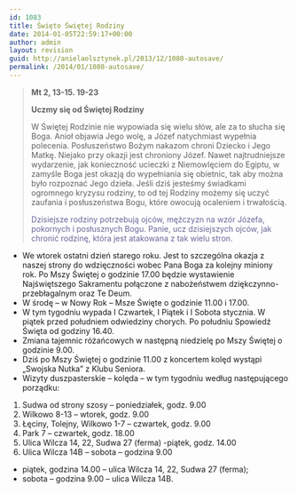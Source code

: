 ```yaml
---
id: 1083
title: Święto Świętej Rodziny
date: 2014-01-05T22:59:17+00:00
author: admin
layout: revision
guid: http://anielaolsztynek.pl/2013/12/1080-autosave/
permalink: /2014/01/1080-autosave/
---
```

> **Mt 2, 13-15. 19-23**
> 
> **Uczmy się od Świętej Rodziny**
> 
> W Świętej Rodzinie nie wypowiada się wielu słów, ale za to słucha się Boga. Anioł objawia Jego wolę, a Józef natychmiast wypełnia polecenia. Posłuszeństwo Bożym nakazom chroni Dziecko i Jego Matkę. Niejako przy okazji jest chroniony Józef. Nawet najtrudniejsze wydarzenie, jak konieczność ucieczki z Niemowlęciem do Egiptu, w zamyśle Boga jest okazją do wypełniania się obietnic, tak aby można było rozpoznać Jego dzieła. Jeśli dziś jesteśmy świadkami ogromnego kryzysu rodziny, to od tej Rodziny możemy się uczyć zaufania i posłuszeństwa Bogu, które owocują ocaleniem i trwałością.
> 
> <span style="color: #666699;">Dzisiejsze rodziny potrzebują ojców, mężczyzn na wzór Józefa, pokornych i posłusznych Bogu. Panie, ucz dzisiejszych ojców, jak chronić rodzinę, która jest atakowana z tak wielu stron.</span>

  * We wtorek ostatni dzień starego roku. Jest to szczególna okazja z naszej strony do wdzięczności wobec Pana Boga za kolejny miniony rok. Po Mszy Świętej o godzinie 17.00 będzie wystawienie Najświętszego Sakramentu połączone z nabożeństwem dziękczynno-przebłagalnym oraz Te Deum.
  * W środę &#8211; w Nowy Rok &#8211; Msze Święte o godzinie 11.00 i 17.00.
  * W tym tygodniu wypada I Czwartek, I Piątek i I Sobota stycznia. W piątek przed południem odwiedziny chorych. Po południu Spowiedź Święta od godziny 16.40.
  * Zmiana tajemnic różańcowych w następną niedzielę po Mszy Świętej o godzinie 9.00.
  * Dziś po Mszy Świętej o godzinie 11.00 z koncertem kolęd wystąpi &#8222;Swojska Nutka&#8221; z Klubu Seniora.
  * Wizyty duszpasterskie &#8211; kolęda &#8211; w tym tygodniu według następującego porządku:

 <span style="font-size: 16px;"></span>

 <span style="font-size: 16px;"></span>

  1. Sudwa od strony szosy &#8211; poniedziałek, godz. 9.00
  2. Wilkowo 8-13 &#8211; wtorek, godz. 9.00
  3. Łęciny, Tolejny, Wilkowo 1-7 &#8211; czwartek, godz. 9.00
  4. Park 7 &#8211; czwartek, godz. 18.00
  5. Ulica Wilcza 14, 22, Sudwa 27 (ferma) -piątek, godz. 14.00
  6. Ulica Wilcza 14B &#8211; sobota &#8211; godzina 9.00

  * piątek, godzina 14.00 &#8211; ulica Wilcza 14, 22, Sudwa 27 (ferma);
  * sobota &#8211; godzina 9.00 &#8211; ulica Wilcza 14B.